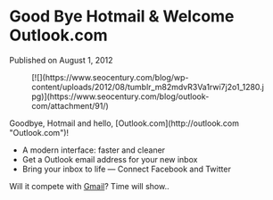 # Good Bye Hotmail &#038; Welcome Outlook.com

Published on August 1, 2012

<div class="gallery galleryid-90 gallery-columns-3 gallery-size-thumbnail" id="gallery-5"><figure class="gallery-item"><div class="gallery-icon "> [![](https://www.seocentury.com/blog/wp-content/uploads/2012/08/tumblr_m82mdvR3Va1rwi7j2o1_1280.jpg)](https://www.seocentury.com/blog/outlook-com/attachment/91/) </div></figure> </div>Goodbye, Hotmail and hello, [Outlook.com](http://outlook.com "Outlook.com")!

- A modern interface: faster and cleaner
- Get a Outlook email address for your new inbox
- Bring your inbox to life — Connect Facebook and Twitter

Will it compete with [Gmail](http://gmail.com "Gmail")? Time will show..
	